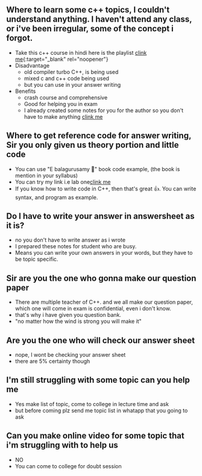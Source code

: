 ## Where to learn some c++ topics, I couldn't understand anything. I haven't attend any class, or i've been irregular, some of the concept i forgot.

- Take this c++ course in hindi here is the playlist [clink me](https://www.youtube.com/playlist?list=PLLYz8uHU480j37APNXBdPz7YzAi4XlQUF){:target="\_blank" rel="noopener"}
- Disadvantage
  - old compiler turbo C++, is being used
  - mixed c and c++ code being used
  - but you can use in your answer writing
- Benefits
  - crash course and comprehensive
  - Good for helping you in exam
  - I already created some notes for you for the author so you don't have to make anything [clink me](https://github.com/joysmith/cpp-by-sourab-shukla-sir/tree/main)

## Where to get reference code for answer writing, Sir you only given us theory portion and little code

- You can use "E balagurusamy 📖" book code example, (the book is mention in your syllabus)
- You can try my link i.e lab one[clink me](https://github.com/joysmith/cpp)
- If you know how to write code in C++, then that's great 👍. You can write syntax, and program as example.

## Do I have to write your answer in answersheet as it is?

- no you don't have to write answer as i wrote
- I prepared these notes for student who are busy.
- Means you can write your own answers in your words, but they have to be topic specific.

## Sir are you the one who gonna make our question paper

- There are multiple teacher of C++. and we all make our question paper,
  which one will come in exam is confidential, even i don't know.
- that's why i have given you question bank.
- "no matter how the wind is strong you will make it"

## Are you the one who will check our answer sheet

- nope, I wont be checking your answer sheet
- there are 5% certainty though

## I'm still struggling with some topic can you help me

- Yes make list of topic, come to college in lecture time and ask
- but before coming plz send me topic list in whatapp that you going to ask

## Can you make online video for some topic that i'm struggling with to help us

- NO
- You can come to college for doubt session

